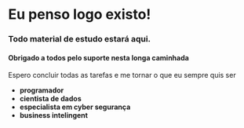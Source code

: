 # Eu penso logo existo!
### Todo material de estudo estará aqui.

#### Obrigado a todos pelo suporte nesta longa caminhada
Espero concluir todas as tarefas e me tornar o que eu sempre quis ser
- **programador**
- **cientista de dados**
- **especialista em cyber segurança**
- **business intelingent**
